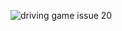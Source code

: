 ![driving game issue 20](https://user-images.githubusercontent.com/24768321/27941972-6c720002-6288-11e7-841e-a4c685d8f1f6.gif)
